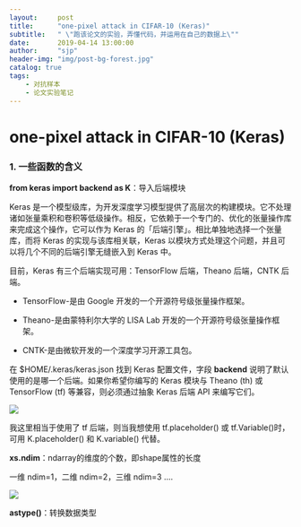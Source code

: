 ```yaml
---
layout:     post
title:      "one-pixel attack in CIFAR-10 (Keras)"
subtitle:   " \"跑该论文的实验，弄懂代码，并运用在自己的数据上\""
date:       2019-04-14 13:00:00
author:     "sjp"
header-img: "img/post-bg-forest.jpg"
catalog: true
tags:
    - 对抗样本
    - 论文实验笔记
---
```




# one-pixel attack in CIFAR-10 (Keras)

### 1. 一些函数的含义
**from keras import backend as K**：导入后端模块

Keras 是一个模型级库，为开发深度学习模型提供了高层次的构建模块。它不处理诸如张量乘积和卷积等低级操作。相反，它依赖于一个专门的、优化的张量操作库来完成这个操作，它可以作为 Keras 的「后端引擎」。相比单独地选择一个张量库，而将 Keras 的实现与该库相关联，Keras 以模块方式处理这个问题，并且可以将几个不同的后端引擎无缝嵌入到 Keras 中。

目前，Keras 有三个后端实现可用：TensorFlow 后端，Theano 后端，CNTK 后端。

- TensorFlow-是由 Google 开发的一个开源符号级张量操作框架。

- Theano-是由蒙特利尔大学的 LISA Lab 开发的一个开源符号级张量操作框架。

- CNTK-是由微软开发的一个深度学习开源工具包。

在 $HOME/.keras/keras.json 找到 Keras 配置文件，字段 **backend** 说明了默认使用的是哪一个后端。如果你希望你编写的 Keras 模块与 Theano (th) 或 TensorFlow (tf) 等兼容，则必须通过抽象 Keras 后端 API 来编写它们。

![](https://ws1.sinaimg.cn/large/95bff755ly1g21zxnoyonj20le07hdg7.jpg)

我这里相当于使用了 tf 后端，则当我想使用 tf.placeholder() 或 tf.Variable()时，可用 K.placeholder() 和 K.variable() 代替。

**xs.ndim**：ndarray的维度的个数，即shape属性的长度

一维 ndim=1，二维 ndim=2，三维 ndim=3 ....

![](https://ws1.sinaimg.cn/large/95bff755ly1g220qc2tamj20vz0hm754.jpg)

**astype()**：转换数据类型
